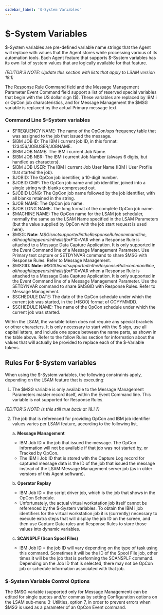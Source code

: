```yaml
---
sidebar_label: '$-System Variables'
---
```

# $-System Variables
$-System variables are pre-defined variable name strings that the Agent will replace with values that the Agent stores while processing various of its automation tools.  Each Agent feature that supports $-System variables has its own list of system values that are logically available for that feature.


*(EDITOR'S NOTE:  Update this section with lists that apply to LSAM version 18.1)*

The Response Rule Command field and the Message Management Parameter Event Command field support a list of reserved special variables that begin with the US dollar sign ($). These variables are replaced by IBM i or OpCon job characteristics, and for Message Management the $MSG variable is replaced by the actual Primary message text.

### Command Line $-System variables
-  $FREQUENCY NAME:   The name of the OpCon/xps frequency table that was assigned to the job that issued the message.
-  $IBM JOB ID:       The IBM i current job ID, in this format: 123456/JOBUSER/JOBNAME.
-  $IBM JOB NAME:     The IBM i current Job Name.
-  $IBM JOB NBR:      The IBM i current Job Number (always 6 digits, but handled as characters).
-  $IBM JOB USER:     The IBM i current Job User Name (IBM i User Profile that started the job).
-  $JOBID:            The OpCon job identifier, a 10-digit number.
-  $JOBID CMP:        The OpCon job name and job identifier, joined into a single string with blanks compressed out.
-  $JOBID LONG:       The OpCon job name followed by the job identifier, with all blanks retained in the string.
-  $JOB NAME:         The OpCon job name.
-  $JOB LONG NAME:    The long format of the complete OpCon job name.
-  $MACHINE NAME:     The OpCon name for the LSAM job scheduler, normally the same as the LSAM Name specified in the LSAM Parameters (but the value supplied by OpCon with the job start request is used here).
-  $MSG:              **Note**: $MSG is not supported in the Response Rule command line, although it appears in the list for F10=$VAR when a Response Rule is attached to a Message Data Capture Application. It is only supported in the Event Command line of a Message Management Parameter. Use Primary text capture or SETDYNVAR command to share $MSG with Response Rules. Refer to Message Management.
-  $MSGID:            **Note:** $MSGID is not supported in the Response Rule command line, although it appears in the list for F10=$VAR when a Response Rule is attached to a Message Data Capture Application. It is only supported in the Event Command line of a Message Management Parameter. Use the SETDYNVAR command to share $MSGID with Response Rules. Refer to Message Management.
-  $SCHEDULE DATE:    The date of the OpCon schedule under which the current job was started, in the (\*ISO0) format of CCYYMMDD.
-  $SCHEDULE NAME:    The name of the OpCon schedule under which the current job was started.

Within the LSAM, the variable token does not require any special brackets or other characters. It is only necessary to start with the $ sign, use all capital letters, and include one space between the name parts, as shown in the table above. Refer to the follow Rules section for information about the values that will actually be provided to replace each of the $-Variable tokens.

## Rules For $-System variables

When using the $-System variables, the following constraints apply, depending on the LSAM feature that is executing:

1. The $MSG variable is only available to the Message Management Parameters master record itself, within the Event Command line. This variable is not supported for Response Rules.

*(EDITOR'S NOTE:  Is this still true back at 18.1 ?)*

2. The job that is referenced for providing OpCon and IBM job identifier values varies per LSAM feature, according to the following list.

    a.  **Message Management**
    - IBM Job ID = the job that issued the message. The OpCon information will not be available if that job was not started by, or Tracked by OpCon.
    - The IBM i Job ID that is stored with the Capture Log record for captured message data is the ID of the job that issued the message instead of the LSAM Message Management server job (as in older versions of this Agent software).

    b.  **Operator Replay**
    - IBM Job ID = the script driver job, which is the job that shows in the OpCon Schedule.
    - Unfortunately, the actual virtual workstation job itself cannot be referenced by the $-System variables. To obtain the IBM i job identifiers for the virtual workstation job it is (currently) necessary to execute extra steps that will display the job ID on the screen, and then use Capture Data rules and Response Rules to store those values into dynamic variables.

    c.  **SCANSPLF (Scan Spool Files)**
    - IBM Job ID = the job ID will vary depending on the type of task using this command. Sometimes it will be the ID of the Spool File job, other times it will be the job that is performing the SCANSPLF command. Depending on the Job ID that is selected, there may not be OpCon job or schedule information associated with that job.

### $-System Variable Control Options

The $MSG variable (supported only for Message Management) can be edited for single quotes and/or commas by setting Configuration options on the LSAM sub-menu 3: Utilities, option 7, in order to prevent errors when $MSG is used as a parameter of an OpCon Event command.





